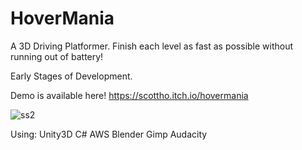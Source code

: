 # HoverMania

A 3D Driving Platformer. Finish each level as fast as possible without running out of battery!

Early Stages of Development.

Demo is available here! https://scottho.itch.io/hovermania


![ss2](https://github.com/ScottHo/HoverMania/assets/9061433/5cc8dc28-703b-42bf-a9bf-0745932a2be5)

Using:
Unity3D
C#
AWS
Blender
Gimp
Audacity
